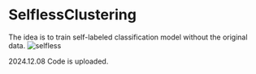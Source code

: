 # SelflessClustering

The idea is to train self-labeled classification model without the original data.
![selfless](https://github.com/user-attachments/assets/90b73dab-2d14-4549-bc88-928ea964f05e)

2024.12.08 Code is uploaded. <br>
